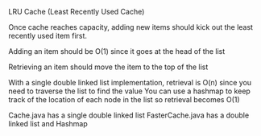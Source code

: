 LRU Cache (Least Recently Used Cache)

Once cache reaches capacity, adding new items should kick out the least recently used item first.

Adding an item should be O(1) since it goes at the head of the list

Retrieving an item should move the item to the top of the list

With a single double linked list implementation, retrieval is O(n) since you need to traverse the list to find the value
You can use a hashmap to keep track of the location of each node in the list so retrieval becomes O(1)

Cache.java has a single double linked list
FasterCache.java has a double linked list and Hashmap
